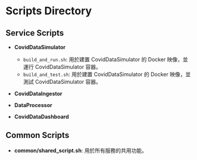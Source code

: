 # Scripts Directory

## Service Scripts

- **CovidDataSimulator**
  - `build_and_run.sh`: 用於建置 CovidDataSimulator 的 Docker 映像，並運行 CovidDataSimulator 容器。
  - `build_and_test.sh`: 用於建置 CovidDataSimulator 的 Docker 映像，並測試 CovidDataSimulator 容器。

- **CovidDataIngestor**

- **DataProcessor**

- **CovidDataDashboard**

## Common Scripts

- **common/shared_script.sh**: 用於所有服務的共用功能。
